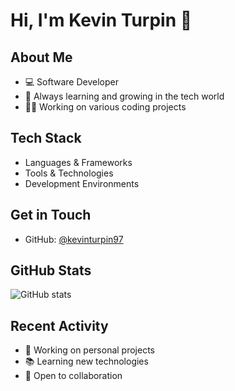 # Hi, I'm Kevin Turpin 👋

## About Me
- 💻 Software Developer
- 🌱 Always learning and growing in the tech world
- 👨‍💻 Working on various coding projects

## Tech Stack
- Languages & Frameworks
- Tools & Technologies
- Development Environments

## Get in Touch
- GitHub: [@kevinturpin97](https://github.com/kevinturpin97)

## GitHub Stats
![GitHub stats](https://github-readme-stats.vercel.app/api?username=kevinturpin97&show_icons=true&theme=dark)

## Recent Activity
- 📱 Working on personal projects
- 📚 Learning new technologies
- 🤝 Open to collaboration
